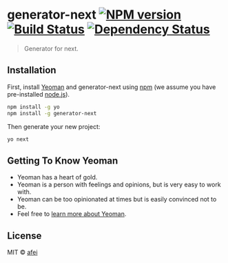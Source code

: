 # generator-next [![NPM version][npm-image]][npm-url] [![Build Status][travis-image]][travis-url] [![Dependency Status][daviddm-image]][daviddm-url]
> Generator for next.

## Installation

First, install [Yeoman](http://yeoman.io) and generator-next using [npm](https://www.npmjs.com/) (we assume you have pre-installed [node.js](https://nodejs.org/)).

```bash
npm install -g yo
npm install -g generator-next
```

Then generate your new project:

```bash
yo next
```

## Getting To Know Yeoman

 * Yeoman has a heart of gold.
 * Yeoman is a person with feelings and opinions, but is very easy to work with.
 * Yeoman can be too opinionated at times but is easily convinced not to be.
 * Feel free to [learn more about Yeoman](http://yeoman.io/).

## License

MIT © [afei](https://github.com/afeiship)


[npm-image]: https://badge.fury.io/js/generator-next.svg
[npm-url]: https://npmjs.org/package/generator-next
[travis-image]: https://travis-ci.org/afeiship/generator-next.svg?branch=master
[travis-url]: https://travis-ci.org/afeiship/generator-next
[daviddm-image]: https://david-dm.org/afeiship/generator-next.svg?theme=shields.io
[daviddm-url]: https://david-dm.org/afeiship/generator-next
